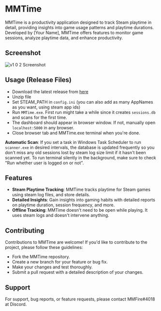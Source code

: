 # MMTime

MMTime is a productivity application designed to track Steam playtime in detail, providing insights into game usage patterns and playtime durations. Developed by [Your Name], MMTime offers features to monitor game sessions, analyze playtime data, and enhance productivity.

## Screenshot

![v1 0 2 Screenshot](https://github.com/MHD-MMfire/MMTime/assets/16380255/aafb9563-b3af-4253-ade1-ff49d496a652)

## Usage (Release Files)

- Download the latest release from [here](https://github.com/MHD-MMfire/MMTime/releases)
- Unzip file
- Set STEAM_PATH in `config.ini` (you can also add as many AppNames as you want, using steam app ids)
- Run `MMTime.exe`. First run might take a while since it creates `sessions.db` and scans for the first time.
- The dashboard should appear in browser window. If not, manually open `localhost:5000` in any browser.
- Close browser tab and MMTime.exe terminal when you're done.

**Automatic Scan**: If you set a task in Windows Task Scheduler to run `scanner.exe` in desired intervals, the database is updated frequently so you don't miss any old sessions lost by steam log size limit if it hasn't been scanned yet. To run terminal silently in the background, make sure to check "Run whether user is logged on or not".

## Features

- **Steam Playtime Tracking**: MMTime tracks playtime for Steam games using steam log files, and store details.
- **Detailed Insights**: Gain insights into gaming habits with detailed reports on playtime duration, session frequency, and more.
- **Offline Tracking**: MMTime doesn't need to be open while playing. It uses steam logs and doesn't intervene anything.

## Contributing

Contributions to MMTime are welcome! If you'd like to contribute to the project, please follow these guidelines:

- Fork the MMTime repository.
- Create a new branch for your feature or bug fix.
- Make your changes and test thoroughly.
- Submit a pull request with a detailed description of your changes.

## Support

For support, bug reports, or feature requests, please contact MMFire#4018 at Discord.
